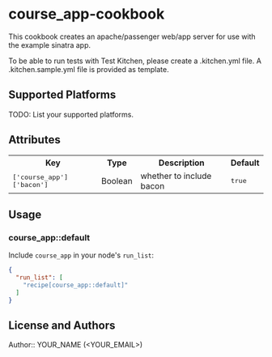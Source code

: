 # course_app-cookbook

This cookbook creates an apache/passenger web/app server for use with the example sinatra app.

To be able to run tests with Test Kitchen, please create a .kitchen.yml file.
A .kitchen.sample.yml file is provided as template.


## Supported Platforms

TODO: List your supported platforms.

## Attributes

<table>
  <tr>
    <th>Key</th>
    <th>Type</th>
    <th>Description</th>
    <th>Default</th>
  </tr>
  <tr>
    <td><tt>['course_app']['bacon']</tt></td>
    <td>Boolean</td>
    <td>whether to include bacon</td>
    <td><tt>true</tt></td>
  </tr>
</table>

## Usage

### course_app::default

Include `course_app` in your node's `run_list`:

```json
{
  "run_list": [
    "recipe[course_app::default]"
  ]
}
```

## License and Authors

Author:: YOUR_NAME (<YOUR_EMAIL>)
